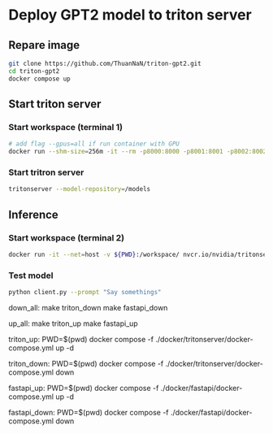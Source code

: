 # Deploy GPT2 model to triton server

## Repare image
```bash
git clone https://github.com/ThuanNaN/triton-gpt2.git
cd triton-gpt2
docker compose up
```

## Start triton server
### Start workspace (terminal 1)
```bash
# add flag --gpus=all if run container with GPU
docker run --shm-size=256m -it --rm -p8000:8000 -p8001:8001 -p8002:8002 -v $(pwd)/model_repository:/models triton_img
```
### Start tritron server
```bash
tritonserver --model-repository=/models
```


## Inference 
### Start workspace (terminal 2)
```bash
docker run -it --net=host -v ${PWD}:/workspace/ nvcr.io/nvidia/tritonserver:23.07-py3-sdk bash
```

### Test model
```bash
python client.py --prompt "Say somethings"
```

down_all:
	make triton_down
	make fastapi_down

up_all:
	make triton_up
	make fastapi_up

triton_up:
	PWD=$(pwd) docker compose -f ./docker/tritonserver/docker-compose.yml up -d

triton_down:
	PWD=$(pwd) docker compose -f ./docker/tritonserver/docker-compose.yml down

fastapi_up:
	PWD=$(pwd) docker compose -f ./docker/fastapi/docker-compose.yml up -d

fastapi_down:
	PWD=$(pwd) docker compose -f ./docker/fastapi/docker-compose.yml down